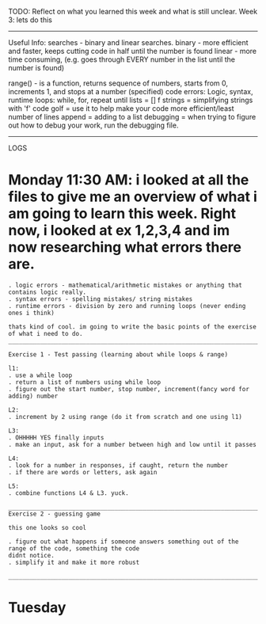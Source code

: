 TODO: Reflect on what you learned this week and what is still unclear.
Week 3: lets do this

---

Useful Info:
searches - binary and linear searches.
binary - more efficient and faster, keeps cutting code in half until the number is found
linear - more time consuming, (e.g. goes through EVERY number in the list until the number is found)

range() - is a function, returns sequence of numbers, starts from 0, increments 1, and stops at a number (specified)
code errors: Logic, syntax, runtime
loops: while, for, repeat until
lists = []
f strings = simplifying strings with 'f'
code golf = use it to help make your code more efficient/least number of lines
append = adding to a list
debugging = when trying to figure out how to debug your work, run the debugging file.

---

LOGS

# Monday 11:30 AM: i looked at all the files to give me an overview of what i am going to learn this week. Right now, i looked at ex 1,2,3,4 and im now researching what errors there are.

    . logic errors - mathematical/arithmetic mistakes or anything that contains logic really.
    . syntax errors - spelling mistakes/ string mistakes
    . runtime errors - division by zero and running loops (never ending ones i think)

    thats kind of cool. im going to write the basic points of the exercise of what i need to do.
    _______________________________________________________________________________________________________

    Exercise 1 - Test passing (learning about while loops & range)

    l1:
    . use a while loop
    . return a list of numbers using while loop
    . figure out the start number, stop number, increment(fancy word for adding) number

    L2:
    . increment by 2 using range (do it from scratch and one using l1)

    L3:
    . OHHHHH YES finally inputs
    . make an input, ask for a number between high and low until it passes

    L4:
    . look for a number in responses, if caught, return the number
    . if there are words or letters, ask again

    L5:
    . combine functions L4 & L3. yuck.

    _______________________________________________________________________________________________________
    Exercise 2 - guessing game

    this one looks so cool

    . figure out what happens if someone answers something out of the range of the code, something the code
    didnt notice.
    . simplify it and make it more robust

    _______________________________________________________________________________________________________

# Tuesday
